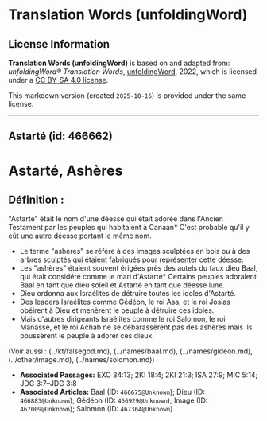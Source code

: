 # Translation Words (unfoldingWord)

## License Information

**Translation Words (unfoldingWord)** is based on and adapted from: _unfoldingWord® Translation Words_, [unfoldingWord](https://unfoldingword.org/utw), 2022, which is licensed under a [CC BY-SA 4.0 license](https://creativecommons.org/licenses/by-sa/4.0/legalcode.en).

This markdown version (created `2025-10-16`) is provided under the same license.



--------------------------------

## Astarté (id: 466662)

Astarté, Ashères
================

Définition :
------------

"Astarté" était le nom d'une déesse qui était adorée dans l'Ancien Testament par les peuples qui habitaient à Canaan\* C'est probable qu'il y eût une autre déesse portant le même nom.

* Le terme "ashères" se réfère à des images sculptées en bois ou à des arbres sculptés qui étaient fabriqués pour représenter cette déesse.
* Les "ashères" étaient souvent érigées près des autels du faux dieu Baal, qui était considéré comme le mari d'Astarté\* Certains peuples adoraient Baal en tant que dieu soleil et Astarté en tant que déesse lune.
* Dieu ordonna aux Israélites de détruire toutes les idoles d'Astarté.
* Des leaders Israélites comme Gédéon, le roi Asa, et le roi Josias obéirent à Dieu et menèrent le peuple à détruire ces idoles.
* Mais d'autres dirigeants Israélites comme le roi Salomon, le roi Manassé, et le roi Achab ne se débarassèrent pas des ashères mais ils poussèrent le peuple à adorer ces dieux.

(Voir aussi : (../kt/falsegod.md), (../names/baal.md), (../names/gideon.md), (../other/image.md), (../names/solomon.md))

* **Associated Passages:** EXO 34:13; 2KI 18:4; 2KI 21:3; ISA 27:9; MIC 5:14; JDG 3:7–JDG 3:8
* **Associated Articles:** Baal (ID: `466675@Unknown`); Dieu (ID: `466883@Unknown`); Gédéon (ID: `466929@Unknown`); Image (ID: `467009@Unknown`); Salomon (ID: `467364@Unknown`)

